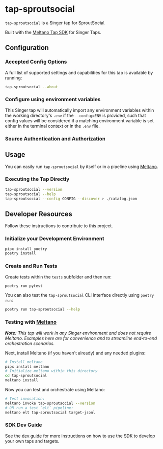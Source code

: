 # tap-sproutsocial

`tap-sproutsocial` is a Singer tap for SproutSocial.

Built with the [Meltano Tap SDK](https://sdk.meltano.com) for Singer Taps.

<!--

Developer TODO: Update the below as needed to correctly describe the install procedure. For instance, if you do not have a PyPi repo, or if you want users to directly install from your git repo, you can modify this step as appropriate.

## Installation

Install from PyPi:

```bash
pipx install tap-sproutsocial
```

Install from GitHub:

```bash
pipx install git+https://github.com/ORG_NAME/tap-sproutsocial.git@main
```

-->

## Configuration

### Accepted Config Options

<!--
Developer TODO: Provide a list of config options accepted by the tap.

This section can be created by copy-pasting the CLI output from:

```
tap-sproutsocial --about --format=markdown
```
-->

A full list of supported settings and capabilities for this
tap is available by running:

```bash
tap-sproutsocial --about
```

### Configure using environment variables

This Singer tap will automatically import any environment variables within the working directory's
`.env` if the `--config=ENV` is provided, such that config values will be considered if a matching
environment variable is set either in the terminal context or in the `.env` file.

### Source Authentication and Authorization

<!--
Developer TODO: If your tap requires special access on the source system, or any special authentication requirements, provide those here.
-->

## Usage

You can easily run `tap-sproutsocial` by itself or in a pipeline using [Meltano](https://meltano.com/).

### Executing the Tap Directly

```bash
tap-sproutsocial --version
tap-sproutsocial --help
tap-sproutsocial --config CONFIG --discover > ./catalog.json
```

## Developer Resources

Follow these instructions to contribute to this project.

### Initialize your Development Environment

```bash
pipx install poetry
poetry install
```

### Create and Run Tests

Create tests within the `tests` subfolder and
  then run:

```bash
poetry run pytest
```

You can also test the `tap-sproutsocial` CLI interface directly using `poetry run`:

```bash
poetry run tap-sproutsocial --help
```

### Testing with [Meltano](https://www.meltano.com)

_**Note:** This tap will work in any Singer environment and does not require Meltano.
Examples here are for convenience and to streamline end-to-end orchestration scenarios._

<!--
Developer TODO:
Your project comes with a custom `meltano.yml` project file already created. Open the `meltano.yml` and follow any "TODO" items listed in
the file.
-->

Next, install Meltano (if you haven't already) and any needed plugins:

```bash
# Install meltano
pipx install meltano
# Initialize meltano within this directory
cd tap-sproutsocial
meltano install
```

Now you can test and orchestrate using Meltano:

```bash
# Test invocation:
meltano invoke tap-sproutsocial --version
# OR run a test `elt` pipeline:
meltano elt tap-sproutsocial target-jsonl
```

### SDK Dev Guide

See the [dev guide](https://sdk.meltano.com/en/latest/dev_guide.html) for more instructions on how to use the SDK to
develop your own taps and targets.
